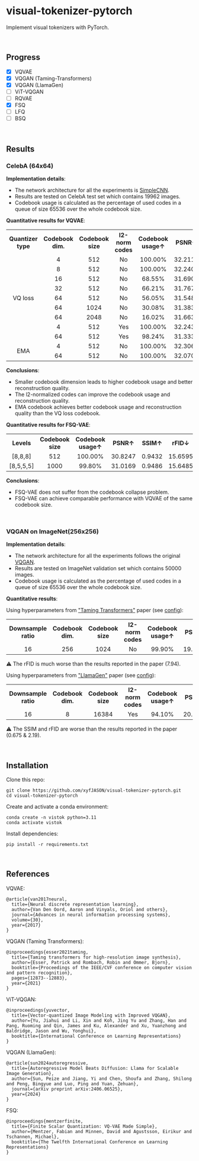 # visual-tokenizer-pytorch

Implement visual tokenizers with PyTorch.

<br/>

## Progress

- [x] VQVAE
- [x] VQGAN (Taming-Transformers)
- [x] VQGAN (LlamaGen)
- [ ] ViT-VQGAN
- [ ] RQVAE
- [x] FSQ
- [ ] LFQ
- [ ] BSQ

<br/>



## Results

### CelebA (64x64)

**Implementation details**:

- The network architecture for all the experiments is [SimpleCNN](./models/autoencoder/simple_cnn.py).
- Results are tested on CelebA test set which contains 19962 images.
- Codebook usage is calculated as the percentage of used codes in a queue of size 65536 over the whole codebook size.

**Quantitative results for VQVAE**:

<table style="text-align: center;">
<tr>
    <th style="text-align: center">Quantizer type</th>
    <th style="text-align: center">Codebook dim.</th>
    <th style="text-align: center">Codebook size</th>
    <th style="text-align: center">l2-norm codes</th> 
    <th style="text-align: center">Codebook usage↑</th>
    <th style="text-align: center">PSNR↑</th>
    <th style="text-align: center">SSIM↑</th>
    <th style="text-align: center">rFID↓</th>
</tr>
<tr>
    <td style="text-align: center" rowspan="9">VQ loss</td>
    <td style="text-align: center">4</td>
    <td style="text-align: center">512</td>
    <td style="text-align: center">No</td>
    <td style="text-align: center">100.00%</td>
    <td style="text-align: center">32.2119</td>
    <td style="text-align: center">0.9456</td>
    <td style="text-align: center">16.3249</td>
</tr>
<tr>
    <td style="text-align: center">8</td>
    <td style="text-align: center">512</td>
    <td style="text-align: center">No</td>
    <td style="text-align: center">100.00%</td>
    <td style="text-align: center">32.2406</td>
    <td style="text-align: center">0.9459</td>
    <td style="text-align: center">16.6592</td>
</tr>
<tr>
    <td style="text-align: center">16</td>
    <td style="text-align: center">512</td>
    <td style="text-align: center">No</td>
    <td style="text-align: center">68.55%</td>
    <td style="text-align: center">31.6908</td>
    <td style="text-align: center">0.9412</td>
    <td style="text-align: center">16.4272</td>
</tr>
<tr>
    <td style="text-align: center">32</td>
    <td style="text-align: center">512</td>
    <td style="text-align: center">No</td>
    <td style="text-align: center">66.21%</td>
    <td style="text-align: center">31.7674</td>
    <td style="text-align: center">0.9417</td>
    <td style="text-align: center">16.3970</td>
</tr>
<tr>
    <td style="text-align: center">64</td>
    <td style="text-align: center">512</td>
    <td style="text-align: center">No</td>
    <td style="text-align: center">56.05%</td>
    <td style="text-align: center">31.5486</td>
    <td style="text-align: center">0.9389</td>
    <td style="text-align: center">16.8227</td>
</tr>
<tr>
    <td style="text-align: center">64</td>
    <td style="text-align: center">1024</td>
    <td style="text-align: center">No</td>
    <td style="text-align: center">30.08%</td>
    <td style="text-align: center">31.3835</td>
    <td style="text-align: center">0.9395</td>
    <td style="text-align: center">16.4965</td>
</tr>
<tr>
    <td style="text-align: center">64</td>
    <td style="text-align: center">2048</td>
    <td style="text-align: center">No</td>
    <td style="text-align: center">16.02%</td>
    <td style="text-align: center">31.6631</td>
    <td style="text-align: center">0.9407</td>
    <td style="text-align: center">16.5808</td>
</tr>
<tr>
    <td style="text-align: center">4</td>
    <td style="text-align: center">512</td>
    <td style="text-align: center">Yes</td>
    <td style="text-align: center">100.00%</td>
    <td style="text-align: center">32.2439</td>
    <td style="text-align: center">0.9473</td>
    <td style="text-align: center">16.4495</td>
</tr>
<tr>
    <td style="text-align: center">64</td>
    <td style="text-align: center">512</td>
    <td style="text-align: center">Yes</td>
    <td style="text-align: center">98.24%</td>
    <td style="text-align: center">31.3334</td>
    <td style="text-align: center">0.9442</td>
    <td style="text-align: center">12.9127</td>
</tr>
<tr>
    <td style="text-align: center" rowspan="2">EMA</td>
    <td style="text-align: center">4</td>
    <td style="text-align: center">512</td>
    <td style="text-align: center">No</td>
    <td style="text-align: center">100.00%</td>
    <td style="text-align: center">32.3069</td>
    <td style="text-align: center">0.9468</td>
    <td style="text-align: center">16.3338</td>
</tr>
<tr>
    <td style="text-align: center">64</td>
    <td style="text-align: center">512</td>
    <td style="text-align: center">No</td>
    <td style="text-align: center">100.00%</td>
    <td style="text-align: center">32.0708</td>
    <td style="text-align: center">0.9459</td>
    <td style="text-align: center">15.5629</td>
</tr>
</table>

**Conclusions**:

- Smaller codebook dimension leads to higher codebook usage and better reconstruction quality.
- The l2-normalized codes can improve the codebook usage and reconstruction quality.
- EMA codebook achieves better codebook usage and reconstruction quality than the VQ loss codebook.

**Quantitative results for FSQ-VAE**:

<table style="text-align: center;">
<tr>
    <th style="text-align: center">Levels</th>
    <th style="text-align: center">Codebook size</th> 
    <th style="text-align: center">Codebook usage↑</th>
    <th style="text-align: center">PSNR↑</th>
    <th style="text-align: center">SSIM↑</th>
    <th style="text-align: center">rFID↓</th>
</tr>
<tr>
    <td style="text-align: center">[8,8,8]</td>
    <td style="text-align: center">512</td>
    <td style="text-align: center">100.00%</td>
    <td style="text-align: center">30.8247</td>
    <td style="text-align: center">0.9432</td>
    <td style="text-align: center">15.6595</td>
</tr>
<tr>
    <td style="text-align: center">[8,5,5,5]</td>
    <td style="text-align: center">1000</td>
    <td style="text-align: center">99.80%</td>
    <td style="text-align: center">31.0169</td>
    <td style="text-align: center">0.9486</td>
    <td style="text-align: center">15.6485</td>
</tr>
</table>

**Conclusions**:

- FSQ-VAE does not suffer from the codebook collapse problem.
- FSQ-VAE can achieve comparable performance with VQVAE of the same codebook size.

<br/>



### VQGAN on ImageNet(256x256)

**Implementation details**:

- The network architecture for all the experiments follows the original [VQGAN](./models/autoencoder/vqgan_net.py).
- Results are tested on ImageNet validation set which contains 50000 images.
- Codebook usage is calculated as the percentage of used codes in a queue of size 65536 over the whole codebook size.

**Quantitative results**:

Using hyperparameters from ["Taming Transformers"](http://arxiv.org/abs/2012.09841) paper (see [config](./configs/vqgan-imagenet.yaml)):

<table style="text-align: center;">
<tr>
    <th style="text-align: center">Downsample ratio</th>
    <th style="text-align: center">Codebook dim.</th>
    <th style="text-align: center">Codebook size</th>
    <th style="text-align: center">l2-norm codes</th>
    <th style="text-align: center">Codebook usage↑</th>
    <th style="text-align: center">PSNR↑</th>
    <th style="text-align: center">SSIM↑</th>
    <th style="text-align: center">rFID↓</th>
</tr>
<tr>
    <td style="text-align: center">16</td>
    <td style="text-align: center">256</td>
    <td style="text-align: center">1024</td>
    <td style="text-align: center">No</td>
    <td style="text-align: center">99.90%</td>
    <td style="text-align: center">19.4618</td>
    <td style="text-align: center">0.4644</td>
    <td style="text-align: center">18.90909</td>
</tr>
</table>

⚠️ The rFID is much worse than the results reported in the paper (7.94).

Using hyperparameters from ["LlamaGen"](http://arxiv.org/abs/2406.06525) paper (see [config](./configs/vqgan-imagenet-llamagen.yaml)):

<table style="text-align: center;">
<tr>
    <th style="text-align: center">Downsample ratio</th>
    <th style="text-align: center">Codebook dim.</th>
    <th style="text-align: center">Codebook size</th>
    <th style="text-align: center">l2-norm codes</th>
    <th style="text-align: center">Codebook usage↑</th>
    <th style="text-align: center">PSNR↑</th>
    <th style="text-align: center">SSIM↑</th>
    <th style="text-align: center">rFID↓</th>
</tr>
<tr>
    <td style="text-align: center">16</td>
    <td style="text-align: center">8</td>
    <td style="text-align: center">16384</td>
    <td style="text-align: center">Yes</td>
    <td style="text-align: center">94.10%</td>
    <td style="text-align: center">20.0723</td>
    <td style="text-align: center">0.5201</td>
    <td style="text-align: center">4.061665</td>
</tr>
</table>

⚠️ The SSIM and rFID are worse than the results reported in the paper (0.675 & 2.19).

<br/>



## Installation

Clone this repo:

```shell
git clone https://github.com/xyfJASON/visual-tokenizer-pytorch.git
cd visual-tokenizer-pytorch
```

Create and activate a conda environment:

```shell
conda create -n vistok python=3.11
conda activate vistok
```

Install dependencies:

```shell
pip install -r requirements.txt
```

<br/>



## References

VQVAE:

```
@article{van2017neural,
  title={Neural discrete representation learning},
  author={Van Den Oord, Aaron and Vinyals, Oriol and others},
  journal={Advances in neural information processing systems},
  volume={30},
  year={2017}
}
```

VQGAN (Taming Transformers):

```
@inproceedings{esser2021taming,
  title={Taming transformers for high-resolution image synthesis},
  author={Esser, Patrick and Rombach, Robin and Ommer, Bjorn},
  booktitle={Proceedings of the IEEE/CVF conference on computer vision and pattern recognition},
  pages={12873--12883},
  year={2021}
}
```

ViT-VQGAN:

```
@inproceedings{yuvector,
  title={Vector-quantized Image Modeling with Improved VQGAN},
  author={Yu, Jiahui and Li, Xin and Koh, Jing Yu and Zhang, Han and Pang, Ruoming and Qin, James and Ku, Alexander and Xu, Yuanzhong and Baldridge, Jason and Wu, Yonghui},
  booktitle={International Conference on Learning Representations}
}
```

VQGAN (LlamaGen):

```
@article{sun2024autoregressive,
  title={Autoregressive Model Beats Diffusion: Llama for Scalable Image Generation},
  author={Sun, Peize and Jiang, Yi and Chen, Shoufa and Zhang, Shilong and Peng, Bingyue and Luo, Ping and Yuan, Zehuan},
  journal={arXiv preprint arXiv:2406.06525},
  year={2024}
}
```

FSQ:

```
@inproceedings{mentzerfinite,
  title={Finite Scalar Quantization: VQ-VAE Made Simple},
  author={Mentzer, Fabian and Minnen, David and Agustsson, Eirikur and Tschannen, Michael},
  booktitle={The Twelfth International Conference on Learning Representations}
}
```
